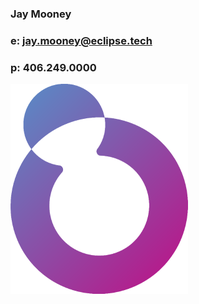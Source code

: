 ### Jay Mooney
### e: jay.mooney@eclipse.tech
### p: 406.249.0000

[![Header](https://github.com/eclipsemooney/eclipsemooney/blob/master/img/logo.png "Header")](https://eclipse.tech/)


<!--
**eclipsemooney/eclipsemooney** is a ✨ _special_ ✨ repository because its `README.md` (this file) appears on your GitHub profile.

Here are some ideas to get you started:

- 🔭 I’m currently working on ...
- 🌱 I’m currently learning ...
- 👯 I’m looking to collaborate on ...
- 🤔 I’m looking for help with ...
- 💬 Ask me about ...
- 📫 How to reach me: ...
- 😄 Pronouns: ...
- ⚡ Fun fact: ...
-->
